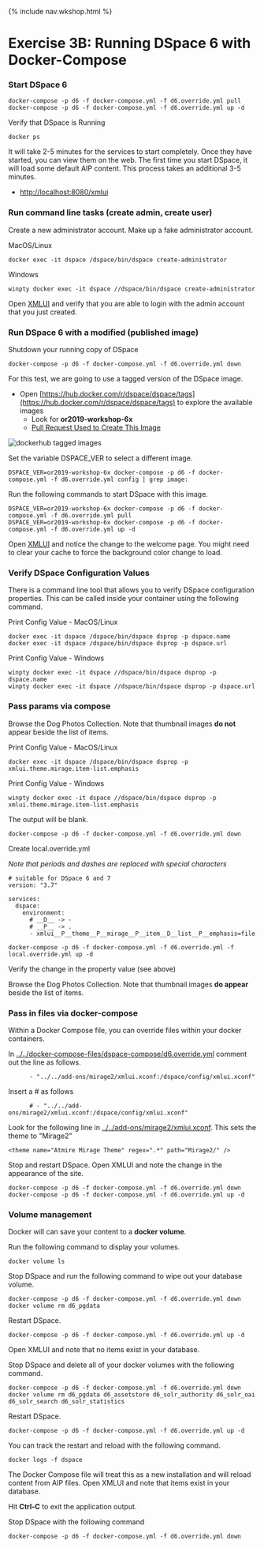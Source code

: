 {% include nav.wkshop.html %}
# Exercise 3B: Running DSpace 6 with Docker-Compose

### Start DSpace 6

```shell
docker-compose -p d6 -f docker-compose.yml -f d6.override.yml pull
docker-compose -p d6 -f docker-compose.yml -f d6.override.yml up -d
```

Verify that DSpace is Running
```shell
docker ps
```

It will take 2-5 minutes for the services to start completely.  Once they have started, you can view them on the web.
The first time you start DSpace, it will load some default AIP content.  This process takes an additional 3-5 minutes.
- [http://localhost:8080/xmlui](http://localhost:8080/xmlui)

### Run command line tasks (create admin, create user)

Create a new administrator account.  Make up a fake administrator account.

MacOS/Linux
```shell
docker exec -it dspace /dspace/bin/dspace create-administrator
```

Windows
```shell
winpty docker exec -it dspace //dspace/bin/dspace create-administrator
```

Open [XMLUI](http://localhost:8080/xmlui) and verify that you are able to login with the admin account that you just created.

### Run DSpace 6 with a modified (published image)

Shutdown your running copy of DSpace
```shell
docker-compose -p d6 -f docker-compose.yml -f d6.override.yml down
```

For this test, we are going to use a tagged version of the DSpace image.  
- Open [https://hub.docker.com/r/dspace/dspace/tags](https://hub.docker.com/r/dspace/dspace/tags) to explore the available images
  - Look for __or2019-workshop-6x__
  - [Pull Request Used to Create This Image](https://github.com/DSpace/DSpace/pull/2431/files)

![dockerhub tagged images](../dockerhub.png)

Set the variable DSPACE_VER to select a different image.

```shell
DSPACE_VER=or2019-workshop-6x docker-compose -p d6 -f docker-compose.yml -f d6.override.yml config | grep image:
```

Run the following commands to start DSpace with this image.

```shell
DSPACE_VER=or2019-workshop-6x docker-compose -p d6 -f docker-compose.yml -f d6.override.yml pull
DSPACE_VER=or2019-workshop-6x docker-compose -p d6 -f docker-compose.yml -f d6.override.yml up -d
```

Open [XMLUI](http://localhost:8080/xmlui) and notice the change to the welcome page.  You might need to clear your cache to force the background color change to load.

### Verify DSpace Configuration Values

There is a command line tool that allows you to verify DSpace configuration properties.  This can be called inside your container using the following command.

Print Config Value - MacOS/Linux
```shell
docker exec -it dspace /dspace/bin/dspace dsprop -p dspace.name
docker exec -it dspace /dspace/bin/dspace dsprop -p dspace.url
```

Print Config Value - Windows
```shell
winpty docker exec -it dspace //dspace/bin/dspace dsprop -p dspace.name
winpty docker exec -it dspace //dspace/bin/dspace dsprop -p dspace.url
```

### Pass params via compose

Browse the Dog Photos Collection.  Note that thumbnail images __do not__ appear beside the list of items.

Print Config Value - MacOS/Linux
```shell
docker exec -it dspace /dspace/bin/dspace dsprop -p xmlui.theme.mirage.item-list.emphasis
```

Print Config Value - Windows
```shell
winpty docker exec -it dspace //dspace/bin/dspace dsprop -p xmlui.theme.mirage.item-list.emphasis
```

The output will be blank.

```shell
docker-compose -p d6 -f docker-compose.yml -f d6.override.yml down
```

Create local.override.yml

_Note that periods and dashes are replaced with special characters_
```
# suitable for DSpace 6 and 7
version: "3.7"

services:
  dspace:
    environment:
      # __D__ -> -
      # __P__ -> .
      - xmlui__P__theme__P__mirage__P__item__D__list__P__emphasis=file
```

```shell
docker-compose -p d6 -f docker-compose.yml -f d6.override.yml -f local.override.yml up -d
```

Verify the change in the property value (see above)

Browse the Dog Photos Collection.  Note that thumbnail images __do appear__ beside the list of items.

### Pass in files via docker-compose
Within a Docker Compose file, you can override files within your docker containers.

In [../../docker-compose-files/dspace-compose/d6.override.yml](../../docker-compose-files/dspace-compose/d6.override.yml) comment out the line as follows.
```
      - "../../add-ons/mirage2/xmlui.xconf:/dspace/config/xmlui.xconf"
```

Insert a # as follows
```
      # - "../../add-ons/mirage2/xmlui.xconf:/dspace/config/xmlui.xconf"
```

Look for the following line in [../../add-ons/mirage2/xmlui.xconf](../../add-ons/mirage2/xmlui.xconf).  This sets the theme to "Mirage2"
```
<theme name="Atmire Mirage Theme" regex=".*" path="Mirage2/" />
```

Stop and restart DSpace.  Open XMLUI and note the change in the appearance of the site.

```shell
docker-compose -p d6 -f docker-compose.yml -f d6.override.yml down
docker-compose -p d6 -f docker-compose.yml -f d6.override.yml up -d
```


### Volume management

Docker will can save your content to a __docker volume__.

Run the following command to display your volumes.

```
docker volume ls
```

Stop DSpace and run the following command to wipe out your database volume.

```
docker-compose -p d6 -f docker-compose.yml -f d6.override.yml down
docker volume rm d6_pgdata
```

Restart DSpace.  

```shell
docker-compose -p d6 -f docker-compose.yml -f d6.override.yml up -d
```
Open XMLUI and note that no items exist in your database.

Stop DSpace and delete all of your docker volumes with the following command.

```
docker-compose -p d6 -f docker-compose.yml -f d6.override.yml down
docker volume rm d6_pgdata d6_assetstore d6_solr_authority d6_solr_oai d6_solr_search d6_solr_statistics
```

Restart DSpace.  

```shell
docker-compose -p d6 -f docker-compose.yml -f d6.override.yml up -d
```

You can track the restart and reload with the following command.

```
docker logs -f dspace
```

The Docker Compose file will treat this as a new installation and will reload content from AIP files.  Open XMLUI and note that items exist in your database.

Hit __Ctrl-C__ to exit the application output.

Stop DSpace with the following command
```
docker-compose -p d6 -f docker-compose.yml -f d6.override.yml down
```
